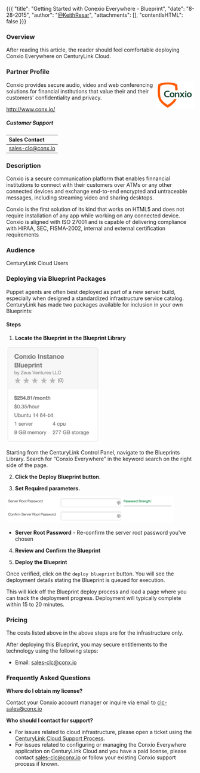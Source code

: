 {{{
  "title": "Getting Started with Conexio Everywhere - Blueprint",
  "date": "8-28-2015",
  "author": "<a href='https://twitter.com/KeithResar'>@KeithResar</a>",
  "attachments": [],
  "contentIsHTML": false
}}}



### Overview

After reading this article, the reader should feel comfortable deploying Conxio Everywhere on CenturyLink Cloud.

### Partner Profile

<img src="../../images/conxio/conxio_logo.png" style="border:0;float:right;max-width: 100px;">

Conxio provides secure audio, video and web conferencing solutions for financial institutions that 
value their and their customers' confidentiality and privacy.

http://www.conx.io/


##### Customer Support

|Sales Contact      |
|:- |
|sales-clc@conx.io       |


### Description

Conxio is a secure communication platform that enables finnancial institutions to connect with their customers over ATMs or any other
connected devices and exchange end-to-end encrypted and untraceable messages, including streaming video and sharing desktops.

Conxio is the first solution of its kind that works on HTML5 and does not require installation of any app while working on any connected device.
Conxio is aligned with ISO 27001 and is capable of delivering compliance with HIPAA, SEC, FISMA-2002, internal and external certification requirements


### Audience

CenturyLink Cloud Users

### Deploying via Blueprint Packages

Puppet agents are often best deployed as part of a new server build, especially when designed a standardized infrastructure service catalog.
CenturyLink has made two packages available for inclusion in your own Blueprints:


#### Steps


1. **Locate the Blueprint in the Blueprint Library**

  <img src="../../images/conxio/blueprint_tile.png" style="border:0;max-width:250px">

  Starting from the CenturyLink Control Panel, navigate to the Blueprints Library. Search for “Conxio Everywhere” in the keyword search on
  the right side of the page.

2. **Click the Deploy Blueprint button.**

3. **Set Required parameters.**

  <img src="../../images/conxio/deploy_parameters.png" style="max-width:450px;">

  * **Server Root Password** - Re-confirm the server root password you've chosen


4. **Review and Confirm the Blueprint**

5. **Deploy the Blueprint**

  Once verified, click on the `deploy blueprint` button. You will see the deployment details stating the Blueprint is queued for execution.

  This will kick off the Blueprint deploy process and load a page where you can track the deployment progress. Deployment will typically complete within 15 to 20 minutes.

### Pricing

The costs listed above in the above steps are for the infrastructure only.

After deploying this Blueprint, you may secure entitlements to the technology using the following steps:

 * Email: sales-clc@conx.io


### Frequently Asked Questions

**Where do I obtain my license?**

Contact your Conxio account manager or inquire via email to [clc-sales@conx.io](mailto:clc-sales@conx.io)

**Who should I contact for support?**

* For issues related to cloud infrastructure, please open a ticket using the [CenturyLink Cloud Support Process](../../Support/how-do-i-report-a-support-issue.md).
* For issues related to configuring or managing the Conxio Everywhere application on CenturyLink Cloud and you have a paid license, please contact sales-clc@conx.io or follow your existing Conxio support process if known.
